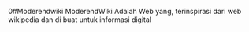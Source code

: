 0#Moderendwiki
ModerendWiki Adalah Web yang, terinspirasi dari web wikipedia dan di buat untuk informasi digital
            

         